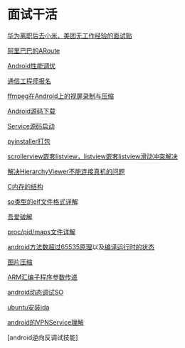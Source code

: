 # 面试干活

[华为离职后去小米、美团无工作经验的面试贴][1]

[阿里巴巴的ARoute][2]

[Android性能调优][3]


[通信工程师报名][4]

[ffmpeg在Android上的视屏录制与压缩][5]

[Android源码下载][6]

[Service源码启动][7]

[pyinstaller打包][8]

[scrollerview嵌套listview，listview嵌套listview滑动冲突解决][9]

[解决HierarchyViewer不能连接真机的问题][10]

[C内存的结构][11]

[so类型的elf文件格式详解][12]

[吾爱破解][13]

[proc/pid/maps文件详解][14]

[android方法数超过65535原理][15]以及[编译运行时的状态][16]

[图片压缩][17]

[ARM汇编子程序参数传递][18]

[android动态调试SO][19]

[ubuntu安装ida][20]

[android的VPNService理解][21]

[android逆向反调试技能]

[1]:https://mp.weixin.qq.com/s?__biz=MzI2OTQxMTM4OQ==&mid=2247485000&idx=1&sn=2d74c597c62c9c4229f79cce9587b6bf&chksm=eae1f31add967a0cddf98dd3bbf529b50420bbf7a9cb6b238e6e6fe993c8bd8ba5cca728e0da#rd
[2]:https://yq.aliyun.com/articles/71687
[3]:https://androidtest.org/android-graphics-performance-pattens/
[4]:http://www.educity.cn/tx/1786287.html
[5]:https://mp.weixin.qq.com/s?__biz=MzI2OTQxMTM4OQ==&mid=2247485051&idx=1&sn=75432e0d4f0da7b890d67a33d173ca05&chksm=eae1f329dd967a3f47f169ab4ad1b146e65bd30df781d9279e2b31cef61c715e9b664d452c1c#rd
[6]:http://blog.csdn.net/lpjishu/article/details/50905673
[7]:http://gityuan.com/2016/03/06/start-service/
[8]:http://blog.topspeedsnail.com/archives/6584
[9]:http://blog.csdn.net/zhaokaiqiang1992/article/details/38585547
[10]:http://www.cnblogs.com/fatfatdachao/p/4403282.html
[11]:http://www.cnblogs.com/fengyv/p/3789252.html
[12]:http://www.wjdiankong.cn/android%E9%80%86%E5%90%91%E4%B9%8B%E6%97%85-soelf%E6%96%87%E4%BB%B6%E6%A0%BC%E5%BC%8F%E8%AF%A6%E8%A7%A3/
[13]:https://www.52pojie.cn/
[14]:http://blog.csdn.net/lijzheng/article/details/23618365
[15]:http://blog.csdn.net/shensky711/article/details/52329035
[16]:https://mp.weixin.qq.com/s?__biz=MjM5OTE4ODgzMw==&mid=2247483766&idx=1&sn=3ab423d9a16824f4c4252c3fb3fdb8d2&chksm=a73e01789049886e8ecec45a5b3a4f6132faf3f953e79a6d5717360dc91314d74a3589766efe#rd
[17]:https://mp.weixin.qq.com/s/-ixGY5E34Fbsy0N3-XTk-Q
[18]:http://blog.csdn.net/fivedoumi/article/details/50446493
[19]:http://blog.csdn.net/class_brick/article/details/73526410
[20]:http://blog.csdn.net/qq1084283172/article/details/69665905
[21]:http://blog.csdn.net/roland_sun/article/details/46337171
[22]:http://www.evil0x.com/posts/26301.html
